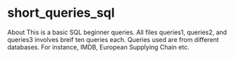 # short_queries_sql

About
This is a basic SQL beginner queries. 
All files queries1, queries2, and queries3 involves breif ten queries each. Queries used are from different databases. For instance, IMDB, European Supplying Chain etc.

